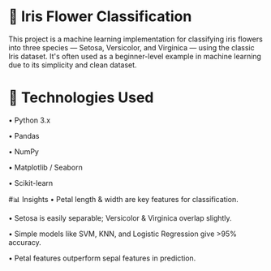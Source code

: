 # 🌸 Iris Flower Classification
This project is a machine learning implementation for classifying iris flowers into three species — Setosa, Versicolor, and Virginica — using the classic Iris dataset. It's often used as a beginner-level example in machine learning due to its simplicity and clean dataset.

# 🚀 Technologies Used
• Python 3.x

• Pandas

• NumPy

• Matplotlib / Seaborn

• Scikit-learn

#📊 Insights
• Petal length & width are key features for classification.

• Setosa is easily separable; Versicolor & Virginica overlap slightly.

• Simple models like SVM, KNN, and Logistic Regression give >95% accuracy.

• Petal features outperform sepal features in prediction.


